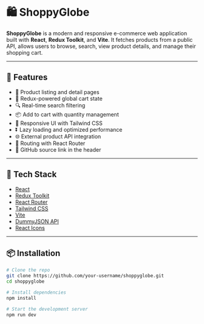 # 🛍️ ShoppyGlobe

**ShoppyGlobe** is a modern and responsive e-commerce web application built with **React**, **Redux Toolkit**, and **Vite**. It fetches products from a public API, allows users to browse, search, view product details, and manage their shopping cart.

---

## 🚀 Features

- 🛒 Product listing and detail pages  
- 🧠 Redux-powered global cart state  
- 🔍 Real-time search filtering  
- 📦 Add to cart with quantity management  
- 📱 Responsive UI with Tailwind CSS  
- ⏬ Lazy loading and optimized performance  
- 🌐 External product API integration  
- 🧭 Routing with React Router  
- 🌟 GitHub source link in the header

---

## 🧰 Tech Stack

- [React](https://reactjs.org/)
- [Redux Toolkit](https://redux-toolkit.js.org/)
- [React Router](https://reactrouter.com/)
- [Tailwind CSS](https://tailwindcss.com/)
- [Vite](https://vitejs.dev/)
- [DummyJSON API](https://dummyjson.com/products)
- [React Icons](https://react-icons.github.io/react-icons/)

---

## 📦 Installation

```bash
# Clone the repo
git clone https://github.com/your-username/shoppyglobe.git
cd shoppyglobe

# Install dependencies
npm install

# Start the development server
npm run dev
